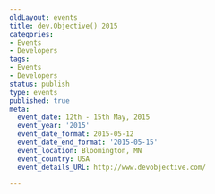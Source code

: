 ```yaml
---
oldLayout: events
title: dev.Objective() 2015
categories:
- Events
- Developers
tags:
- Events
- Developers
status: publish
type: events
published: true
meta:
  event_date: 12th - 15th May, 2015
  event_year: '2015'
  event_date_format: 2015-05-12
  event_date_end_format: '2015-05-15'
  event_location: Bloomington, MN
  event_country: USA
  event_details_URL: http://www.devobjective.com/

---
```

